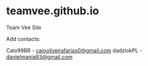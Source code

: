 # teamvee.github.io
Team Vee Site

Add contacts:

Caio99BR - caiooliveirafarias0@gmail.com
dadziokPL - danielmania93@gmail.com
